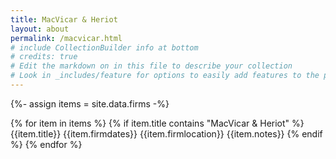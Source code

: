 ```yaml
---
title: MacVicar & Heriot
layout: about
permalink: /macvicar.html
# include CollectionBuilder info at bottom
# credits: true
# Edit the markdown on in this file to describe your collection
# Look in _includes/feature for options to easily add features to the page
---
```


{%- assign items = site.data.firms -%}

{% for item in items %}
{% if item.title contains "MacVicar & Heriot" %}
{{item.title}}
{{item.firmdates}}
{{item.firmlocation}}
{{item.notes}}
{% endif %}
{% endfor %}